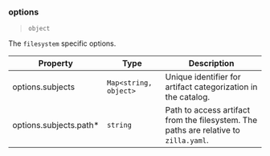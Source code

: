 ### options

> `object`

The `filesystem` specific options.

| Property | Type | Description |
| -- | -- | -- |
| options.subjects |  `Map<string, object>` |  Unique identifier for artifact categorization in the catalog. | 
| options.subjects.path\* |  `string` |  Path to access artifact from the filesystem. The paths are relative to `zilla.yaml`. | 
